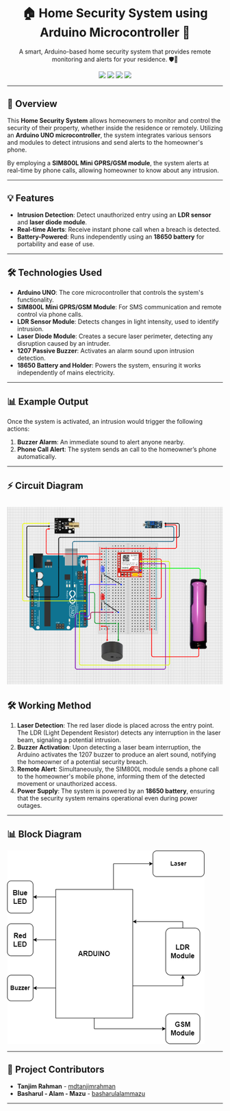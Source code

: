 <h1 align="center">🏠 Home Security System using Arduino Microcontroller 🚨</h1>

<p align="center">
  A smart, Arduino-based home security system that provides remote monitoring and alerts for your residence. 🛡️📱
</p>

<p align="center">
  <img src="https://img.shields.io/badge/Arduino-UNO-blue" />
  <img src="https://img.shields.io/badge/GSM800L-MINI-GPRS-green" />
  <img src="https://img.shields.io/badge/LDR%20Sensor-Module-yellowgreen" />
  <img src="https://img.shields.io/badge/18650-Battery-Holder-red" />
</p>

---

## 📖 Overview

This **Home Security System** allows homeowners to monitor and control the security of their property, whether inside the residence or remotely. Utilizing an **Arduino UNO microcontroller**, the system integrates various sensors and modules to detect intrusions and send alerts to the homeowner's phone.

By employing a **SIM800L Mini GPRS/GSM module**, the system alerts at  real-time by phone calls, allowing homeowner to know about any intrusion.

---

## 💡 Features
- **Intrusion Detection**: Detect unauthorized entry using an **LDR sensor** and **laser diode module**.
- **Real-time Alerts**: Receive instant phone call when a breach is detected.
- **Battery-Powered**: Runs independently using an **18650 battery** for portability and ease of use.

---

## 🛠️ Technologies Used

- **Arduino UNO**: The core microcontroller that controls the system's functionality.
- **SIM800L Mini GPRS/GSM Module**: For SMS communication and remote control via phone calls.
- **LDR Sensor Module**: Detects changes in light intensity, used to identify intrusion.
- **Laser Diode Module**: Creates a secure laser perimeter, detecting any disruption caused by an intruder.
- **1207 Passive Buzzer**: Activates an alarm sound upon intrusion detection.
- **18650 Battery and Holder**: Powers the system, ensuring it works independently of mains electricity.

---

## 📊 Example Output

Once the system is activated, an intrusion would trigger the following actions:

1. **Buzzer Alarm**: An immediate sound to alert anyone nearby.
2. **Phone Call Alert**: The system sends an call to the homeowner’s phone automatically.
---

## ⚡ Circuit Diagram

![Circuit Diagram](./Assets/Circuit_diagram.png)  
---

## 🛠️ Working Method

1. **Laser Detection**: The red laser diode is placed across the entry point. The LDR (Light Dependent Resistor) detects any interruption in the laser beam, signaling a potential intrusion.
2. **Buzzer Activation**: Upon detecting a laser beam interruption, the Arduino activates the 1207 buzzer to produce an alert sound, notifying the homeowner of a potential security breach.
3. **Remote Alert**: Simultaneously, the SIM800L module sends a phone call to the homeowner's mobile phone, informing them of the detected movement or unauthorized access.
4. **Power Supply**: The system is powered by an **18650 battery**, ensuring that the security system remains operational even during power outages.

---

## 📊 Block Diagram

![Block Diagram](./Assets/Block_diagram.png)  

---

<!--
## 🎥 Project Demo Video

Watch the demo video to see how the **Home Security System** operates in real-time:

[![Project Demo Video](https://img.youtube.com/vi/VIDEO_ID/0.jpg)](https://www.youtube.com/watch?v=VIDEO_ID)  

---
-->


## 👥 Project Contributors
- **Tanjim Rahman** - [mdtanjimrahman](https://github.com/mdtanjimrahman)  
- **Basharul - Alam - Mazu** - [basharulalammazu](https://github.com/basharulalammazu)  

---